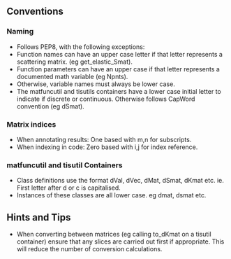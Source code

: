 ## Conventions

### Naming
 - Follows PEP8, with the following exceptions:
 - Function names can have an upper case letter if that letter represents a scattering matrix. (eg get_elastic_Smat).
 - Function parameters can have an upper case if that letter represents a documented math variable (eg Npnts).
 - Otherwise, variable names must always be lower case.
 - The matfuncutil and tisutils containers have a lower case initial letter to indicate if discrete or continuous. Otherwise follows CapWord convention (eg dSmat).
 
### Matrix indices
 - When annotating results: One based with m,n for subscripts.
 - When indexing in code: Zero based with i,j for index reference.
 
### matfuncutil and tisutil Containers
 - Class definitions use the format dVal, dVec, dMat, dSmat, dKmat etc. ie. First letter after d or c is capitalised.
 - Instances of these classes are all lower case. eg dmat, dsmat etc.

## Hints and Tips
 - When converting between matrices (eg calling to_dKmat on a tisutil container) ensure that any slices are carried out first if appropriate. This will reduce the number of conversion calculations.